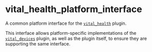 # vital_health_platform_interface

A common platform interface for the [`vital_health`][1] plugin.

This interface allows platform-specific implementations of the [`vital_devices`][1]
plugin, as well as the plugin itself, to ensure they are supporting the
same interface.

[1]: https://pub.dev/packages/vital_health
